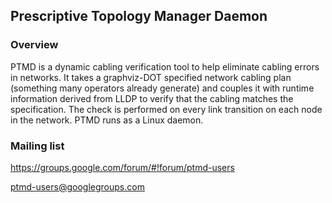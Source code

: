 Prescriptive Topology Manager Daemon
------------------------------------

### Overview

PTMD is a dynamic cabling verification tool to help eliminate cabling
errors in networks. It takes a graphviz-DOT specified network cabling
plan (something many operators already generate) and couples it with
runtime information derived from LLDP to verify that the cabling
matches the specification. The check is performed on every link
transition on each node in the network. PTMD runs as a Linux daemon.

### Mailing list

https://groups.google.com/forum/#!forum/ptmd-users

ptmd-users@googlegroups.com

